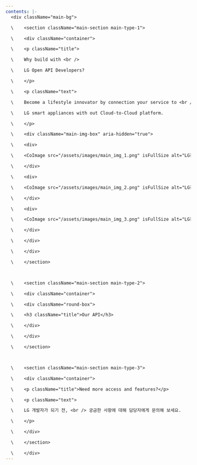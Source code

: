 ```yaml
---
contents: |-
  <div className="main-bg">

  \    <section className="main-section main-type-1">

  \    <div className="container">

  \    <p className="title">

  \    Why build with <br />

  \    LG Open API Developers?

  \    </p>

  \    <p className="text">

  \    Become a lifestyle innovator by connection your service to <br />

  \    LG smart appliances with out Cloud-to-Cloud platform.

  \    </p>

  \    <div className="main-img-box" aria-hidden="true">

  \    <div>

  \    <CoImage src="/assets/images/main_img_1.png" isFullSize alt="LG전자" />

  \    </div>

  \    <div>

  \    <CoImage src="/assets/images/main_img_2.png" isFullSize alt="LG전자" />

  \    </div>

  \    <div>

  \    <CoImage src="/assets/images/main_img_3.png" isFullSize alt="LG전자" />

  \    </div>

  \    </div>

  \    </div>

  \    </section>



  \    <section className="main-section main-type-2">

  \    <div className="container">

  \    <div className="round-box">

  \    <h3 className="title">Our API</h3>

  \    </div>

  \    </div>

  \    </section>



  \    <section className="main-section main-type-3">

  \    <div className="container">

  \    <p className="title">Need more access and features?</p>

  \    <p className="text">

  \    LG 개발자가 되기 전, <br /> 궁금한 사항에 대해 담당자에게 문의해 보세요.

  \    </p>

  \    </div>

  \    </section>

  \    </div>
---
```

